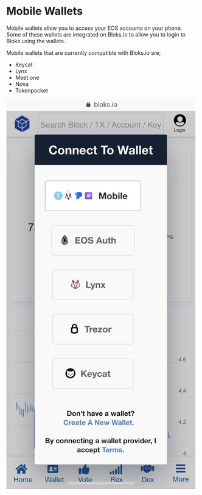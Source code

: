 # Mobile Wallets

Mobile wallets allow you to access your EOS accounts on your phone. Some of these wallets are integrated on Bloks.io to allow you to login to Bloks using the wallets.

Mobile wallets that are currently compatible with Bloks.io are;

* Keycat
* Lynx
* Meet.one
* Nova
* Tokenpocket

![](../../.gitbook/assets/image%20%28193%29.png)

